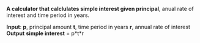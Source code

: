 **A calculator that calclulates simple interest given principal**, anual rate of interest and time period in years.

**Input**:
  **p**, principal amount
  **t**, time period in years
  **r**, annual rate of  interest
**Output**
  **simple interest** = p\*t\*r
